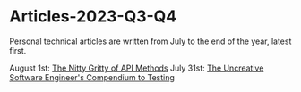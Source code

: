 # Articles-2023-Q3-Q4
Personal technical articles are written from July to the end of the year, latest first.


August 1st: [The Nitty Gritty of API Methods](https://dev.to/veldakiara/the-nitty-gritty-of-api-methods-2m4h)
July 31st: [The Uncreative Software Engineer's Compendium to Testing](https://dev.to/veldakiara/the-uncreative-software-engineers-compendium-to-testing-3b10)
